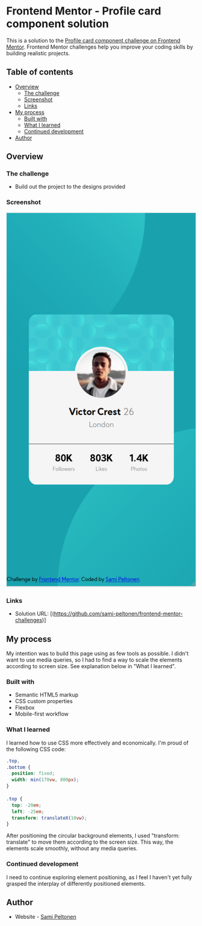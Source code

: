 # Frontend Mentor - Profile card component solution

This is a solution to the [Profile card component challenge on Frontend Mentor](https://www.frontendmentor.io/challenges/profile-card-component-cfArpWshJ). Frontend Mentor challenges help you improve your coding skills by building realistic projects. 

## Table of contents

- [Overview](#overview)
  - [The challenge](#the-challenge)
  - [Screenshot](#screenshot)
  - [Links](#links)
- [My process](#my-process)
  - [Built with](#built-with)
  - [What I learned](#what-i-learned)
  - [Continued development](#continued-development)
- [Author](#author)


## Overview

### The challenge

- Build out the project to the designs provided

### Screenshot

![Solution](./screenshots/screenshot_card_375.png)

### Links

- Solution URL: [(https://github.com/sami-peltonen/frontend-mentor-challenges)]

## My process

My intention was to build this page using as few tools as possible. I didn't want to use media queries, so I had to find a way to scale the elements according to screen size. See explanation below in "What I learned".

### Built with

- Semantic HTML5 markup
- CSS custom properties
- Flexbox
- Mobile-first workflow

### What I learned

I learned how to use CSS more effectively and economically. I'm proud of the following CSS code:

```css
.top,
.bottom {
  position: fixed;
  width: min(170vw, 800px);
}

.top {
  top: -20em;
  left: -25em;
  transform: translateX(10vw);
}
```

After positioning the circular background elements, I used "transform: translate" to move them according to the screen size. This way, the elements scale smoothly, without any media queries.

### Continued development

I need to continue exploring element positioning, as I feel I haven't yet fully grasped the interplay of differently positioned elements.

## Author

- Website - [Sami Peltonen](https://github.com/sami-peltonen)





